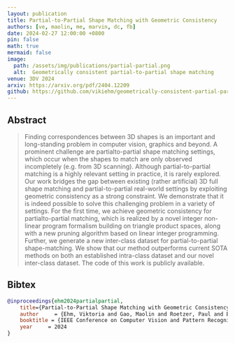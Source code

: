 ```yaml
---
layout: publication
title: Partial-to-Partial Shape Matching with Geometric Consistency
authors: [ve, maolin, me, marvin, dc, fb]
date: 2024-02-27 12:00:00 +0800
pin: false
math: true
mermaid: false
image:
  path: /assets/img/publications/partial-partial.png
  alt:  Geometrically consistent partial-to-partial shape matching
venue: 3DV 2024
arxiv: https://arxiv.org/pdf/2404.12209
github: https://github.com/vikiehm/geometrically-consistent-partial-partial-shape-matching
---
```


## Abstract

> Finding correspondences between 3D shapes is an important and long-standing problem in computer vision, graphics and beyond. A prominent challenge are partialto-partial shape matching settings, which occur when the shapes to match are only observed incompletely (e.g. from 3D scanning). Although partial-to-partial matching is a highly relevant setting in practice, it is rarely explored. Our work bridges the gap between existing (rather artificial) 3D full shape matching and partial-to-partial real-world settings by exploiting geometric consistency as a strong constraint. We demonstrate that it is indeed possible to solve this challenging problem in a variety of settings. For the first time, we achieve geometric consistency for partialto-partial matching, which is realized by a novel integer non-linear program formalism building on triangle product spaces, along with a new pruning algorithm based on linear integer programming. Further, we generate a new inter-class dataset for partial-to-partial shape-matching. We show that our method outperforms current SOTA methods on both an established intra-class dataset and our novel inter-class dataset. The code of this work is publicly available.


## Bibtex
```bibtex
@inproceedings{ehm2024partialpartial,
    title={Partial-to-Partial Shape Matching with Geometric Consistency},
    author     = {Ehm, Viktoria and Gao, Maolin and Roetzer, Paul and Eisenberger, Marvin and Bernard, Florian and Cremers, Daniel},
    booktitle = {IEEE Conference on Computer Vision and Pattern Recognition (CVPR)},
    year     = 2024
}
```
